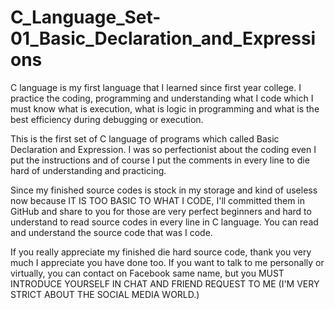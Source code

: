 # C_Language_Set-01_Basic_Declaration_and_Expressions

C language is my first language that I learned since first year college. I practice the coding, programming and understanding what I code which I must know what is execution, what is logic in programming and what is the best efficiency during debugging or execution.

This is the first set of C language of programs which called Basic Declaration and Expression. I was so perfectionist about the coding even I put the instructions and of course I put the comments in every line to die hard of understanding and practicing.

Since my finished source codes is stock in my storage and kind of useless now because IT IS TOO BASIC TO WHAT I CODE, I'll committed them in GitHub and share to you for those are very perfect beginners and hard to understand to read source codes in every line in C language. You can read and understand the source code that was I code. 

If you really appreciate my finished die hard source code, thank you very much I appreciate you have done too. If you want to talk to me personally or virtually, you can contact on Facebook same name, but you MUST INTRODUCE YOURSELF IN CHAT AND FRIEND REQUEST TO ME (I'M VERY STRICT ABOUT THE SOCIAL MEDIA WORLD.)
